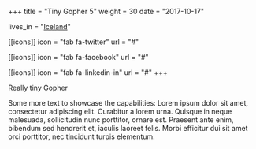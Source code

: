 +++
title = "Tiny Gopher 5"
weight = 30
date = "2017-10-17"

lives_in = "[Iceland](https://www.google.com/maps/place/Iceland/)"

[[icons]]
  icon = "fab fa-twitter"
  url = "#"

[[icons]]
  icon = "fab fa-facebook"
  url = "#"

[[icons]]
  icon = "fab fa-linkedin-in"
  url = "#"
+++

Really tiny Gopher

Some more text to showcase the capabilities:
Lorem ipsum dolor sit amet, consectetur adipiscing elit.
Curabitur a lorem urna.
Quisque in neque malesuada, sollicitudin nunc porttitor, ornare est.
Praesent ante enim, bibendum sed hendrerit et, iaculis laoreet felis.
Morbi efficitur dui sit amet orci porttitor, nec tincidunt turpis elementum.
